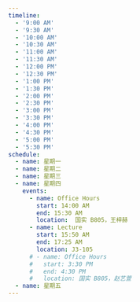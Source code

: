 ```yaml
---
timeline:
  - '9:00 AM'
  - '9:30 AM'
  - '10:00 AM'
  - '10:30 AM'
  - '11:00 AM'
  - '11:30 AM'
  - '12:00 PM'
  - '12:30 PM'
  - '1:00 PM'
  - '1:30 PM'
  - '2:00 PM'
  - '2:30 PM'
  - '3:00 PM'
  - '3:30 PM'
  - '4:00 PM'
  - '4:30 PM'
  - '5:00 PM'
  - '5:30 PM'
schedule:
  - name: 星期一
  - name: 星期二
  - name: 星期三
  - name: 星期四
    events:
      - name: Office Hours
        start: 14:00 AM
        end: 15:30 AM
        location:  国实 B805，王梓赫
      - name: Lecture
        start: 15:50 AM
        end: 17:25 AM
        location: J3-105
      # - name: Office Hours
      #   start: 3:30 PM
      #   end: 4:30 PM
      #   location: 国实 B805，赵艺萱
  - name: 星期五
---
```

